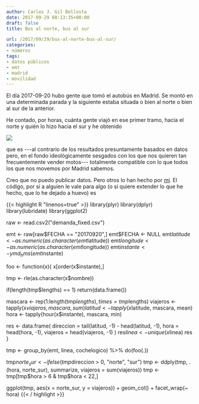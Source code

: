 ```yaml
---
author: Carlos J. Gil Bellosta
date: 2017-09-29 08:13:35+00:00
draft: false
title: Bus al norte, bus al sur

url: /2017/09/29/bus-al-norte-bus-al-sur/
categories:
- números
tags:
- datos públicos
- emt
- madrid
- movilidad
---
```


El día 2017-09-20 hubo gente que tomó el autobús en Madrid. Se montó en una determinada parada y la siguiente estaba situada o bien al norte o bien al sur de la anterior.

He contado, por horas, cuánta gente viajó en ese primer tramo, hacia el norte y quién lo hizo hacia el sur y he obtenido

![](/wp-uploads/2017/09/norte_sur.png#center)

que es ---al contrario de los resultados presuntamente basados en datos pero, en el fondo ideológicamente sesgados con los que nos quieren tan frecuentemente vender motos--- totalmente compatible con lo que todos los que nos movemos por Madrid sabemos.

Creo que no puedo publicar datos. Pero otros lo han hecho por [mí](https://github.com/medialab-prado/mobilomics/blob/master/data/EMT/demanda_fixed.csv.gz). El código, por si a alguien le vale para algo (o si quiere extender lo que he hecho, que lo he dejado a huevo) es

{{< highlight R "linenos=true" >}}
library(plyr)
library(dplyr)
library(lubridate)
library(ggplot2)

raw <- read.csv2("demanda_fixed.csv")

emt <- raw[raw$FECHA == "20170920",]
emt$FECHA <- NULL
emt$latitude <- as.numeric(as.character(emt$latitude))
emt$longitude <- as.numeric(as.character(emt$longitude))
emt$instante <- ymd_hms(emt$instante)

foo <- function(x){
  x[order(x$instante),]

  tmp <- rle(as.character(x$nombre))

  if(length(tmp$lengths) == 1)
    return(data.frame())

  mascara  <- rep(1:length(tmp$lengths), times = tmp$lengths)
  viajeros <- tapply(x$viajeros, mascara, sum)
  latitud  <- tapply(x$latitude, mascara, mean)
  hora     <- tapply(hour(x$instante), mascara, min)

  res <- data.frame(
    direccion = tail(latitud, -1) - head(latitud, -1),
    hora = head(hora, -1),
    viajeros = head(viajeros, -1)
    )
  res$linea <- unique(x$linea)
  res
}

tmp <- group_by(emt, linea, cochelogico) %>% do(foo(.))

tmp$norte_sur <- ifelse(tmp$direccion > 0, "norte", "sur")
tmp <- ddply(tmp, .(hora, norte_sur),
              summarize, viajeros = sum(viajeros))
tmp <- tmp[tmp$hora > 6 & tmp$hora < 22,]

ggplot(tmp, aes(x = norte_sur, y = viajeros)) +
  geom_col() +
  facet_wrap(~ hora)
{{< / highlight >}}
